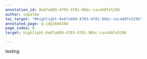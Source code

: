 ```yaml
---
annotation_id: 0e87a609-4703-4781-96bc-cac448fe5296
author: sepalme
tei_target: "#highlight-0e87a609-4703-4781-96bc-cac448fe5296"
annotated_page: p.idp1684160
page_index: 0
target: highlight-0e87a609-4703-4781-96bc-cac448fe5296

---
```

testing